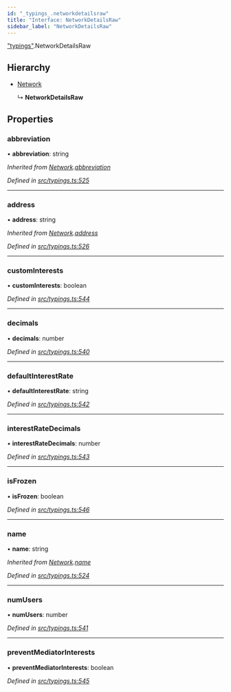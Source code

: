 ```yaml
---
id: "_typings_.networkdetailsraw"
title: "Interface: NetworkDetailsRaw"
sidebar_label: "NetworkDetailsRaw"
---
```


["typings"](../modules/_typings_.md).NetworkDetailsRaw

## Hierarchy

* [Network](_typings_.network.md)

  ↳ **NetworkDetailsRaw**

## Properties

### abbreviation

•  **abbreviation**: string

*Inherited from [Network](_typings_.network.md).[abbreviation](_typings_.network.md#abbreviation)*

*Defined in [src/typings.ts:525](https://github.com/trustlines-protocol/clientlib/blob/f60ef2b/src/typings.ts#L525)*

___

### address

•  **address**: string

*Inherited from [Network](_typings_.network.md).[address](_typings_.network.md#address)*

*Defined in [src/typings.ts:526](https://github.com/trustlines-protocol/clientlib/blob/f60ef2b/src/typings.ts#L526)*

___

### customInterests

•  **customInterests**: boolean

*Defined in [src/typings.ts:544](https://github.com/trustlines-protocol/clientlib/blob/f60ef2b/src/typings.ts#L544)*

___

### decimals

•  **decimals**: number

*Defined in [src/typings.ts:540](https://github.com/trustlines-protocol/clientlib/blob/f60ef2b/src/typings.ts#L540)*

___

### defaultInterestRate

•  **defaultInterestRate**: string

*Defined in [src/typings.ts:542](https://github.com/trustlines-protocol/clientlib/blob/f60ef2b/src/typings.ts#L542)*

___

### interestRateDecimals

•  **interestRateDecimals**: number

*Defined in [src/typings.ts:543](https://github.com/trustlines-protocol/clientlib/blob/f60ef2b/src/typings.ts#L543)*

___

### isFrozen

•  **isFrozen**: boolean

*Defined in [src/typings.ts:546](https://github.com/trustlines-protocol/clientlib/blob/f60ef2b/src/typings.ts#L546)*

___

### name

•  **name**: string

*Inherited from [Network](_typings_.network.md).[name](_typings_.network.md#name)*

*Defined in [src/typings.ts:524](https://github.com/trustlines-protocol/clientlib/blob/f60ef2b/src/typings.ts#L524)*

___

### numUsers

•  **numUsers**: number

*Defined in [src/typings.ts:541](https://github.com/trustlines-protocol/clientlib/blob/f60ef2b/src/typings.ts#L541)*

___

### preventMediatorInterests

•  **preventMediatorInterests**: boolean

*Defined in [src/typings.ts:545](https://github.com/trustlines-protocol/clientlib/blob/f60ef2b/src/typings.ts#L545)*
